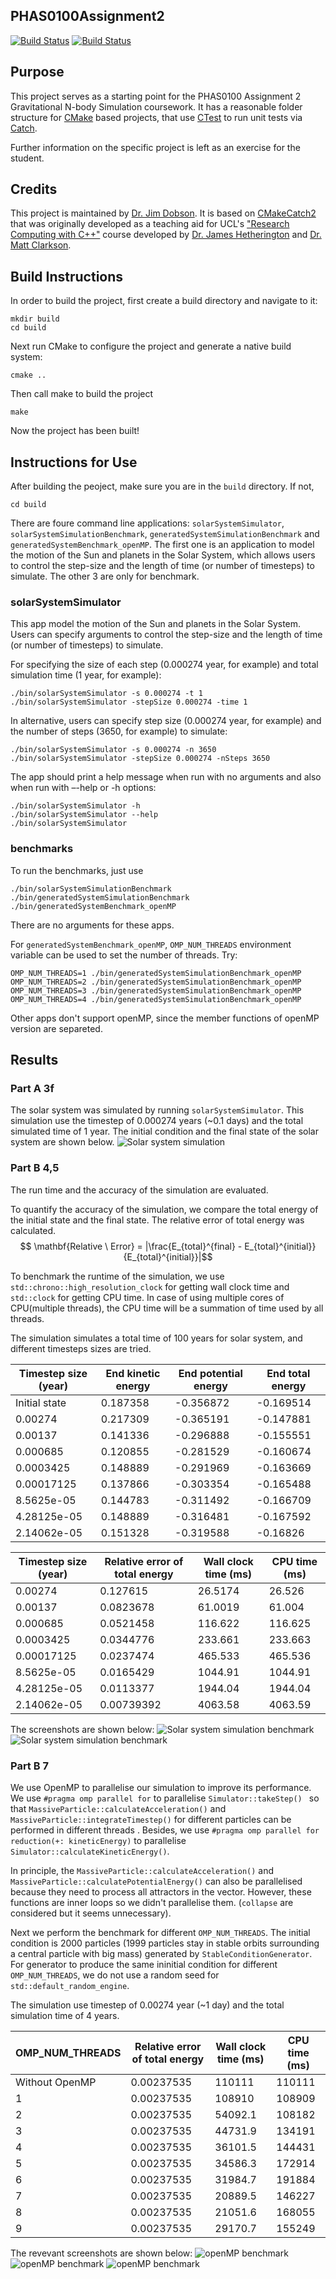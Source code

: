 PHAS0100Assignment2
------------------

[![Build Status](https://travis-ci.com/[USERNAME]/PHAS0100Assignment2.svg?branch=master)](https://travis-ci.com/[USERNAME]/PHAS0100Assignment2)
[![Build Status](https://ci.appveyor.com/api/projects/status/[APPVEYOR_ID]/branch/master)](https://ci.appveyor.com/project/[USERNAME]/PHAS0100Assignment2)


Purpose
-------

This project serves as a starting point for the PHAS0100 Assignment 2 Gravitational N-body Simulation coursework. It has a reasonable folder structure for [CMake](https://cmake.org/) based projects,
that use [CTest](https://cmake.org/) to run unit tests via [Catch](https://github.com/catchorg/Catch2). 

Further information on the specific project is left as an exercise for the student.


Credits
-------

This project is maintained by [Dr. Jim Dobson](https://www.ucl.ac.uk/physics-astronomy/people/dr-jim-dobson). It is based on [CMakeCatch2](https://github.com/UCL/CMakeCatch2.git) that was originally developed as a teaching aid for UCL's ["Research Computing with C++"](http://rits.github-pages.ucl.ac.uk/research-computing-with-cpp/)
course developed by [Dr. James Hetherington](http://www.ucl.ac.uk/research-it-services/people/james)
and [Dr. Matt Clarkson](https://iris.ucl.ac.uk/iris/browse/profile?upi=MJCLA42).


Build Instructions
------------------

In order to build the project, first create a build directory and navigate to it:

```
mkdir build
cd build
```

Next run CMake to configure the project and generate a native build system:

```
cmake ..
```
Then call make to build the project
```
make
```
Now the project has been built!

Instructions for Use
--------------------
After building the peoject, make sure you are in the `build` directory. If not,
```
cd build
```

There are foure command line applications: `solarSystemSimulator`, `solarSystemSimulationBenchmark`, `generatedSystemSimulationBenchmark` and `generatedSystemBenchmark_openMP`. The first one is an application to model 
the motion of the Sun and planets in the Solar System, which allows users to control the step-size and the length of time (or number of timesteps) to simulate. The other 3 are only for benchmark.

### solarSystemSimulator
This app model the motion of the Sun and planets in the Solar System. Users can specify arguments to control the step-size and the length of time (or number of timesteps) to simulate.

For specifying the size of each step (0.000274 year, for example) and total simulation time (1 year, for example):

```
./bin/solarSystemSimulator -s 0.000274 -t 1
./bin/solarSystemSimulator -stepSize 0.000274 -time 1
```

In alternative, users can specify step size (0.000274 year, for example) and the number of steps (3650, for example) to simulate:

```
./bin/solarSystemSimulator -s 0.000274 -n 3650
./bin/solarSystemSimulator -stepSize 0.000274 -nSteps 3650
```

The app should print a help message when run with no arguments and also 
when run with –-help or -h options:
```
./bin/solarSystemSimulator -h
./bin/solarSystemSimulator --help
./bin/solarSystemSimulator
```



### benchmarks

To run the benchmarks, just use 

```
./bin/solarSystemSimulationBenchmark
./bin/generatedSystemSimulationBenchmark
./bin/generatedSystemBenchmark_openMP
```
There are no arguments for these apps.

For `generatedSystemBenchmark_openMP`, `OMP_NUM_THREADS` environment variable can be used to set the number of threads. Try:
```
OMP_NUM_THREADS=1 ./bin/generatedSystemSimulationBenchmark_openMP
OMP_NUM_THREADS=2 ./bin/generatedSystemSimulationBenchmark_openMP
OMP_NUM_THREADS=3 ./bin/generatedSystemSimulationBenchmark_openMP
OMP_NUM_THREADS=4 ./bin/generatedSystemSimulationBenchmark_openMP

```
Other apps don't support openMP, since the member functions of openMP version are separeted.



Results
-------

### Part A 3f
The solar system was simulated by running `solarSystemSimulator`. This simulation use the timestep of 0.000274 years (~0.1 days) and the total simulated time of 1 year. The initial condition and the final state of the solar system are shown below.
![Solar system simulation](Screenshots/solarSystemSimulation.png)

### Part B 4,5
The run time and the accuracy of the simulation are evaluated.

To quantify the accuracy of the simulation, we compare the total energy of the initial state and the final state. The relative error of total energy was calculated. $$ \mathbf{Relative \ Error} = |\frac{E_{total}^{final} - E_{total}^{initial}}{E_{total}^{initial}}|$$

To benchmark the runtime of the simulation, we use `std::chrono::high_resolution_clock` for getting wall clock time and `std::clock` for getting CPU time. In case of using multiple cores of CPU(multiple threads), the CPU time will be a summation of time used by all threads.

The simulation simulates a total time of 100 years for solar system, and different timesteps sizes are tried.


|Timestep size (year)|End kinetic energy|End potential energy|End total energy|
|--------------------|------------------|--------------------|----------------|
|   Initial state    |     0.187358     |      -0.356872     |    -0.169514   |
|     0.00274        |     0.217309     |      -0.365191     |    -0.147881   |
|     0.00137        |     0.141336     |      -0.296888     |    -0.155551   |
|     0.000685       |     0.120855     |      -0.281529     |    -0.160674   |
|     0.0003425      |     0.148889     |      -0.291969     |    -0.163669   |
|     0.00017125     |     0.137866     |      -0.303354     |    -0.165488   |
|     8.5625e-05     |     0.144783     |      -0.311492     |    -0.166709   |
|     4.28125e-05    |     0.148889     |      -0.316481     |    -0.167592   |
|     2.14062e-05    |     0.151328     |      -0.319588     |    -0.16826    |


|Timestep size (year)|Relative error of total energy| Wall clock time (ms)| CPU time (ms)|
|--------------------|------------------------------|---------------------|--------------|
|     0.00274        |            0.127615          |        26.5174      |    26.526    |
|     0.00137        |            0.0823678         |        61.0019      |    61.004    |
|     0.000685       |            0.0521458         |        116.622      |    116.625   |
|     0.0003425      |            0.0344776         |        233.661      |    233.663   |
|     0.00017125     |            0.0237474         |        465.533      |    465.536   |
|     8.5625e-05     |            0.0165429         |        1044.91      |    1044.91   |
|     4.28125e-05    |            0.0113377         |        1944.04      |    1944.04   |
|     2.14062e-05    |            0.00739392        |        4063.58      |    4063.59   |



The screenshots are shown below:
![Solar system simulation benchmark](Screenshots/solarSystemBenchmark1.png)
![Solar system simulation benchmark](Screenshots/solarSystemBenchmark2.png)


### Part B 7

We use OpenMP to parallelise our simulation to improve its performance.  We use `#pragma omp parallel for` to parallelise `Simulator::takeStep() ` so that `MassiveParticle::calculateAcceleration()` and `MassiveParticle::integrateTimestep()` for different particles can be performed in different threads . Besides, we use `#pragma omp parallel for reduction(+: kineticEnergy)` to parallelise `Simulator::calculateKineticEnergy()`.

In principle, the `MassiveParticle::calculateAcceleration()` and `MassiveParticle::calculatePotentialEnergy()` can also be parallelised because they need to process all attractors in the vector. However, these functions are inner loops so we didn't parallelise them. (`collapse` are considered but it seems unnecessary).


Next we perform the benchmark for different `OMP_NUM_THREADS`. The initial condition is 2000 particles (1999 particles stay in stable orbits surrounding a central particle with big mass) generated by `StableConditionGenerator`. For generator to produce the same ininitial condition for different `OMP_NUM_THREADS`, we do not use a random seed for `std::default_random_engine`.

The simulation use timestep of 0.00274 year (~1 day) and the total simulation time of 4 years. 

|OMP_NUM_THREADS|Relative error of total energy|Wall clock time (ms)|CPU time (ms)|
|---------------|------------------------------|--------------------|-------------|
|Without OpenMP |         0.00237535           |       110111       |   110111    |
|       1       |         0.00237535           |       108910       |   108909    |
|       2       |         0.00237535           |       54092.1      |   108182    |
|       3       |         0.00237535           |       44731.9      |   134191    |
|       4       |         0.00237535           |       36101.5      |   144431    |
|       5       |         0.00237535           |       34586.3      |   172914    |
|       6       |         0.00237535           |       31984.7      |   191884    |
|       7       |         0.00237535           |       20889.5      |   146227    |
|       8       |         0.00237535           |       21051.6      |   168055    |
|       9       |         0.00237535           |       29170.7      |   155249    |

The revevant screenshots are shown below:
![openMP benchmark](Screenshots/openMP1.png)
![openMP benchmark](Screenshots/openMP2.png)
![openMP benchmark](Screenshots/openMP3.png)

